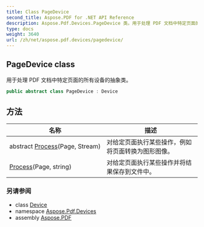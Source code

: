 ```yaml
---
title: Class PageDevice
second_title: Aspose.PDF for .NET API Reference
description: Aspose.Pdf.Devices.PageDevice 类。用于处理 PDF 文档中特定页面的所有设备的抽象类
type: docs
weight: 3640
url: /zh/net/aspose.pdf.devices/pagedevice/
---
```

## PageDevice class

用于处理 PDF 文档中特定页面的所有设备的抽象类。

```csharp
public abstract class PageDevice : Device
```

## 方法

| 名称 | 描述 |
| --- | --- |
| abstract [Process](../../aspose.pdf.devices/pagedevice/process/#process)(Page, Stream) | 对给定页面执行某些操作，例如将页面转换为图形图像。 |
| [Process](../../aspose.pdf.devices/pagedevice/process/#process_1)(Page, string) | 对给定页面执行某些操作并将结果保存到文件中。 |

### 另请参阅

* class [Device](../device/)
* namespace [Aspose.Pdf.Devices](../../aspose.pdf.devices/)
* assembly [Aspose.PDF](../../)